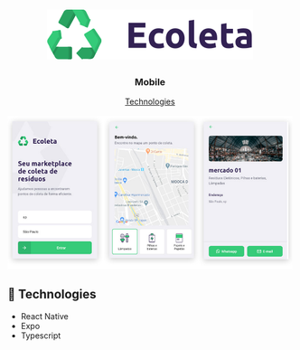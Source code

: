 <h1 align="center">
  <img src="../frontend/src/assets/img/logo.svg" alt="ecoleta logo">
</h1>

<h3 align="center">
<strong>Mobile</strong>
</h3>

<p align="center">
  <a href="#space_invader-technologies">Technologies</a>
  <br>
  <br>
  <img src="src/assets/mobile.jpg" alt="website ecoleta">
</p>

## :space_invader: Technologies

- React Native
- Expo
- Typescript
